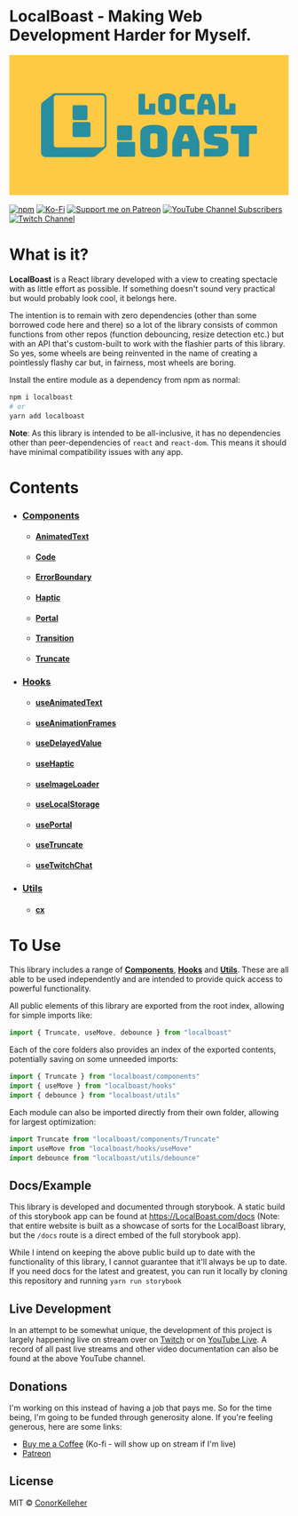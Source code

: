 <!--- Autogenerated Readme. Do not edit. Edit the templates or config files instead. --->
# LocalBoast - Making Web Development Harder for Myself.

![BannerImage](assets/icons/ColourSolidWide.jpeg)

[![npm](https://img.shields.io/npm/dm/localboast?label=Downloads)](https://www.npmjs.com/package/localboast)
  [![Ko-Fi](https://shields.io/badge/kofi-Buy_Me_a_Coffee-ffffff?logo=ko-fi&label=)](http://ko-fi.com/localboast)
  [![Support me on Patreon](https://img.shields.io/endpoint.svg?url=https%3A%2F%2Fshieldsio-patreon.vercel.app%2Fapi%3Fusername%3Dlocalboast%26type%3Dpatrons&style=flat&label=Patreon)](https://patreon.com/localboast)
  [![YouTube Channel Subscribers](https://img.shields.io/youtube/channel/subscribers/UCt-IaL4qQsOU6_rbS7zky1Q?label=Subscribers&style=flat&logo=Youtube)](http://youtube.com/channel/UCt-IaL4qQsOU6_rbS7zky1Q/live)
  [![Twitch Channel](https://img.shields.io/twitch/status/localboast?label=Twitch&style=flat&logo=Twitch)](http://twitch.tv/localboast)

# What is it?

**LocalBoast** is a React library developed with a view to creating spectacle with as little effort as possible. If something doesn't sound very practical but would probably look cool, it belongs here.

The intention is to remain with zero dependencies (other than some borrowed code here and there) so a lot of the library consists of common functions from other repos (function debouncing, resize detection etc.) but with an API that's custom-built to work with the flashier parts of this library. So yes, some wheels are being reinvented in the name of creating a pointlessly flashy car but, in fairness, most wheels are boring.

Install the entire module as a dependency from npm as normal:

```bash
npm i localboast
# or
yarn add localboast
```

**Note**: As this library is intended to be all-inclusive, it has no dependencies other than peer-dependencies of `react` and `react-dom`. This means it should have minimal compatibility issues with any app.

# Contents

- ### [Components](src/components)
	- #### [AnimatedText](src/components/AnimatedText)
	- #### [Code](src/components/Code)
	- #### [ErrorBoundary](src/components/ErrorBoundary)
	- #### [Haptic](src/components/Haptic)
	- #### [Portal](src/components/Portal)
	- #### [Transition](src/components/Transition)
	- #### [Truncate](src/components/Truncate)
- ### [Hooks](src/hooks)
	- #### [useAnimatedText](src/hooks/useAnimatedText)
	- #### [useAnimationFrames](src/hooks/useAnimationFrames)
	- #### [useDelayedValue](src/hooks/useDelayedValue)
	- #### [useHaptic](src/hooks/useHaptic)
	- #### [useImageLoader](src/hooks/useImageLoader)
	- #### [useLocalStorage](src/hooks/useLocalStorage)
	- #### [usePortal](src/hooks/usePortal)
	- #### [useTruncate](src/hooks/useTruncate)
	- #### [useTwitchChat](src/hooks/useTwitchChat)
- ### [Utils](src/utils)
	- #### [cx](src/utils/cx)

# To Use

This library includes a range of [**Components**](https://github.com/ConorKelleher/localboast/tree/main/src/components), [**Hooks**](https://github.com/ConorKelleher/localboast/tree/main/src/hooks) and [**Utils**](https://github.com/ConorKelleher/localboast/tree/main/src/utils). These are all able to be used independently and are intended to provide quick access to powerful functionality.

All public elements of this library are exported from the root index, allowing for simple imports like:

```javascript
import { Truncate, useMove, debounce } from "localboast"
```

Each of the core folders also provides an index of the exported contents, potentially saving on some unneeded imports:

```javascript
import { Truncate } from "localboast/components"
import { useMove } from "localboast/hooks"
import { debounce } from "localboast/utils"
```

Each module can also be imported directly from their own folder, allowing for largest optimization:

```javascript
import Truncate from "localboast/components/Truncate"
import useMove from "localboast/hooks/useMove"
import debounce from "localboast/utils/debounce"
```

## Docs/Example

This library is developed and documented through storybook.
A static build of this storybook app can be found at https://LocalBoast.com/docs
(Note: that entire website is built as a showcase of sorts for the LocalBoast library, but the `/docs` route is a direct embed of the full storybook app).

While I intend on keeping the above public build up to date with the functionality of this library, I cannot guarantee that it'll always be up to date. If you need docs for the latest and greatest, you can run it locally by cloning this repository and running `yarn run storybook`

## Live Development

In an attempt to be somewhat unique, the development of this project is largely happening live on stream over on [Twitch](https://twitch.tv/localboast) or on [YouTube Live](http://youtube.com/channel/UCt-IaL4qQsOU6_rbS7zky1Q/live). A record of all past live streams and other video documentation can also be found at the above YouTube channel.

## Donations

I'm working on this instead of having a job that pays me. So for the time being, I'm going to be funded through generosity alone. If you're feeling generous, here are some links:

- [Buy me a Coffee](https://localboast.com/kofi) (Ko-fi - will show up on stream if I'm live)
- [Patreon](https://localboast.com/patreon)

## License

MIT © [ConorKelleher](https://github/com/ConorKelleher)
